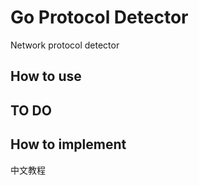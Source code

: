 # Go Protocol Detector

Network protocol detector

## How to use

## TO DO

## How to implement

中文教程